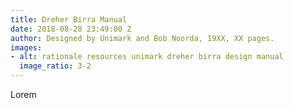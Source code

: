 ```yaml
---
title: Dreher Birra Manual
date: 2018-08-28 23:49:00 Z
author: Designed by Unimark and Bob Noorda, 19XX, XX pages.
images:
- alt: rationale resources unimark dreher birra design manual
  image_ratio: 3-2
---
```


Lorem
